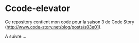 Ccode-elevator
=============

Ce repository contient mon code pour la saison 3 de Code Story (http://www.code-story.net/blog/posts/s03e01).

A suivre ...
